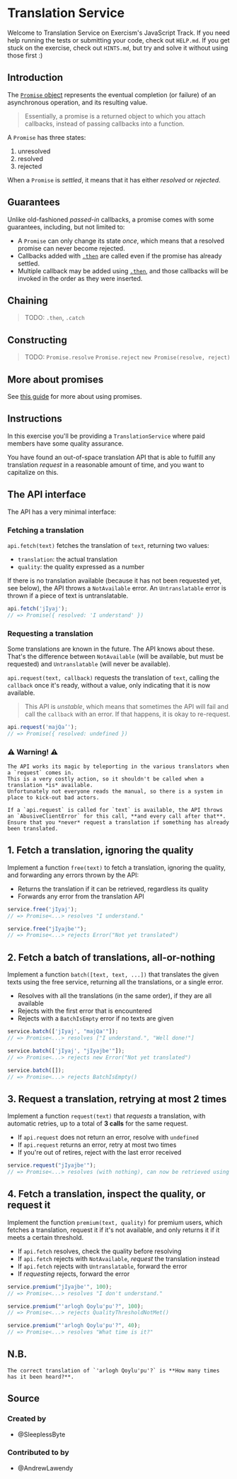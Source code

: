 # Translation Service

Welcome to Translation Service on Exercism's JavaScript Track.
If you need help running the tests or submitting your code, check out `HELP.md`.
If you get stuck on the exercise, check out `HINTS.md`, but try and solve it without using those first :)

## Introduction

The [`Promise` object][mdn-promise] represents the eventual completion (or failure) of an asynchronous operation, and its resulting value.

> Essentially, a promise is a returned object to which you attach callbacks, instead of passing callbacks into a function.

A `Promise` has three states:

1. unresolved
2. resolved
3. rejected

When a `Promise` is _settled_, it means that it has either _resolved_ or _rejected_.

## Guarantees

Unlike old-fashioned _passed-in_ callbacks, a promise comes with some guarantees, including, but not limited to:

- A `Promise` can only change its state _once_, which means that a resolved promise can never become rejected.
- Callbacks added with [`.then`][mdn-promise-then] are called even if the promise has already settled.
- Multiple callback may be added using [`.then`][mdn-promise-then], and those callbacks will be invoked in the order as they were inserted.

## Chaining

> TODO: `.then`, `.catch`

## Constructing

> TODO: `Promise.resolve` `Promise.reject` `new Promise(resolve, reject)`

## More about promises

See [this guide][mdn-guide-promise] for more about using promises.

[mdn-promise]: https://developer.mozilla.org/en-US/docs/Web/JavaScript/Reference/Global_Objects/Promise
[mdn-promise-then]: https://developer.mozilla.org/en-US/docs/Web/JavaScript/Reference/Global_Objects/Promise/then
[mdn-guide-promise]: https://developer.mozilla.org/en-US/docs/Web/JavaScript/Guide/Using_promises

## Instructions

In this exercise you'll be providing a `TranslationService` where paid members have some quality assurance.

You have found an out-of-space translation API that is able to fulfill any translation _request_ in a reasonable amount of time, and you want to capitalize on this.

## The API interface

The API has a very minimal interface:

### Fetching a translation

`api.fetch(text)` fetches the translation of `text`, returning two values:

- `translation`: the actual translation
- `quality`: the quality expressed as a number

If there is no translation available (because it has not been requested yet, see below), the API throws a `NotAvailable` error.
An `Untranslatable` error is thrown if a piece of text is untranslatable.

```javascript
api.fetch('jIyaj');
// => Promise({ resolved: 'I understand' })
```

### Requesting a translation

Some translations are known in the future.
The API knows about these.
That's the difference between `NotAvailable` (will be available, but must be requested) and `Untranslatable` (will never be available).

`api.request(text, callback)` requests the translation of `text`, calling the `callback` once it's ready, without a value, only indicating that it is now available.

> This API is _unstable_, which means that sometimes the API will fail and call the `callback` with an error.
> If that happens, it is okay to re-request.

```javascript
api.request('majQa’');
// => Promise({ resolved: undefined })
```

### ⚠ Warning! ⚠

```exercism/caution
The API works its magic by teleporting in the various translators when a `request` comes in.
This is a very costly action, so it shouldn't be called when a translation *is* available.
Unfortunately not everyone reads the manual, so there is a system in place to kick-out bad actors.

If a `api.request` is called for `text` is available, the API throws an `AbusiveClientError` for this call, **and every call after that**.
Ensure that you *never* request a translation if something has already been translated.
```

## 1. Fetch a translation, ignoring the quality

Implement a function `free(text)` to fetch a translation, ignoring the quality, and forwarding any errors thrown by the API:

- Returns the translation if it can be retrieved, regardless its quality
- Forwards any error from the translation API

```javascript
service.free('jIyaj');
// => Promise<...> resolves "I understand."

service.free("jIyajbe'");
// => Promise<...> rejects Error("Not yet translated")
```

## 2. Fetch a batch of translations, all-or-nothing

Implement a function `batch([text, text, ...])` that translates the given texts using the free service, returning all the translations, or a single error.

- Resolves with all the translations (in the same order), if they are all available
- Rejects with the first error that is encountered
- Rejects with a `BatchIsEmpty` error if no texts are given

```javascript
service.batch(['jIyaj', "majQa'"]);
// => Promise<...> resolves ["I understand.", "Well done!"]

service.batch(['jIyaj', "jIyajbe'"]);
// => Promise<...> rejects new Error("Not yet translated")

service.batch([]);
// => Promise<...> rejects BatchIsEmpty()
```

## 3. Request a translation, retrying at most 2 times

Implement a function `request(text)` that _requests_ a translation, with automatic retries, up to a total of **3 calls** for the same request.

- If `api.request` does not return an error, resolve with `undefined`
- If `api.request` returns an error, retry at most two times
- If you're out of retires, reject with the last error received

```javascript
service.request("jIyajbe'");
// => Promise<...> resolves (with nothing), can now be retrieved using the fetch API
```

## 4. Fetch a translation, inspect the quality, or request it

Implement the function `premium(text, quality)` for premium users, which fetches a translation, request it if it's not available, and only returns it if it meets a certain threshold.

- If `api.fetch` resolves, check the quality before resolving
- If `api.fetch` rejects with `NotAvailable`, _request_ the translation instead
- If `api.fetch` rejects with `Untranslatable`, forward the error
- If _requesting_ rejects, forward the error

```javascript
service.premium("jIyajbe'", 100);
// => Promise<...> resolves "I don't understand."

service.premium("'arlogh Qoylu'pu'?", 100);
// => Promise<...> rejects QualityThresholdNotMet()

service.premium("'arlogh Qoylu'pu'?", 40);
// => Promise<...> resolves "What time is it?"
```

## N.B.

```exercism/note
The correct translation of `'arlogh Qoylu'pu'?` is **How many times has it been heard?**.
```

## Source

### Created by

- @SleeplessByte

### Contributed to by

- @AndrewLawendy